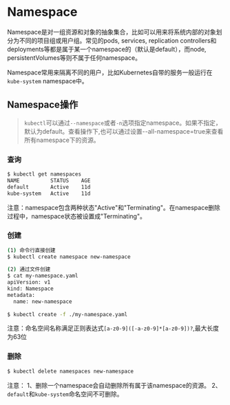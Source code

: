# Namespace

Namespace是对一组资源和对象的抽象集合，比如可以用来将系统内部的对象划分为不同的项目组或用户组。常见的pods, services, replication controllers和deployments等都是属于某一个namespace的（默认是default），而node, persistentVolumes等则不属于任何namespace。

Namespace常用来隔离不同的用户，比如Kubernetes自带的服务一般运行在`kube-system` namespace中。

## Namespace操作

> `kubectl`可以通过`--namespace`或者`-n`选项指定namespace。如果不指定，默认为default。查看操作下,也可以通过设置--all-namespace=true来查看所有namespace下的资源。

### 查询

```sh
$ kubectl get namespaces
NAME          STATUS    AGE
default       Active    11d
kube-system   Active    11d
```

注意：namespace包含两种状态"Active"和"Terminating"。在namespace删除过程中，namespace状态被设置成"Terminating"。


### 创建

```sh
(1) 命令行直接创建
$ kubectl create namespace new-namespace
    
(2) 通过文件创建
$ cat my-namespace.yaml
apiVersion: v1
kind: Namespace
metadata:
  name: new-namespace
    
$ kubectl create -f ./my-namespace.yaml

```

注意：命名空间名称满足正则表达式`[a-z0-9]([-a-z0-9]*[a-z0-9])?`,最大长度为63位



### 删除

```sh
$ kubectl delete namespaces new-namespace
```

注意： 1、删除一个namespace会自动删除所有属于该namespace的资源。
       2、 `default`和`kube-system`命名空间不可删除。